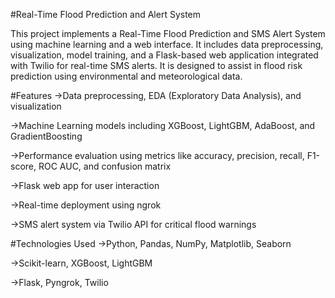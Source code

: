#Real-Time Flood Prediction and Alert System

This project implements a Real-Time Flood Prediction and SMS Alert System using machine learning and a web interface. It includes data preprocessing, visualization, model training, and a Flask-based web application integrated with Twilio for real-time SMS alerts. It is designed to assist in flood risk prediction using environmental and meteorological data.

#Features
->Data preprocessing, EDA (Exploratory Data Analysis), and visualization

->Machine Learning models including XGBoost, LightGBM, AdaBoost, and GradientBoosting

->Performance evaluation using metrics like accuracy, precision, recall, F1-score, ROC AUC, and confusion matrix

->Flask web app for user interaction

->Real-time deployment using ngrok

->SMS alert system via Twilio API for critical flood warnings

#Technologies Used
->Python, Pandas, NumPy, Matplotlib, Seaborn

->Scikit-learn, XGBoost, LightGBM

->Flask, Pyngrok, Twilio
